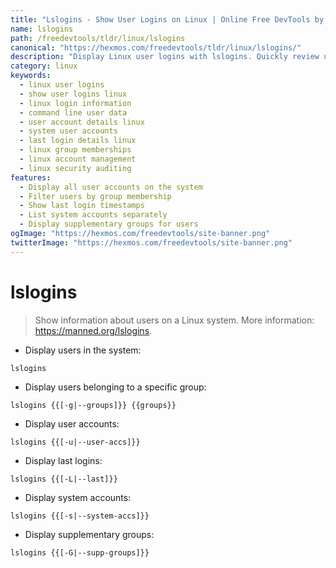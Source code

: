 ```yaml
---
title: "Lslogins - Show User Logins on Linux | Online Free DevTools by Hexmos"
name: lslogins
path: /freedevtools/tldr/linux/lslogins
canonical: "https://hexmos.com/freedevtools/tldr/linux/lslogins/"
description: "Display Linux user logins with lslogins. Quickly review user accounts, last logins, and group memberships on your system. Free online tool, no registration required."
category: linux
keywords:
  - linux user logins
  - show user logins linux
  - linux login information
  - command line user data
  - user account details linux
  - system user accounts
  - last login details linux
  - linux group memberships
  - linux account management
  - linux security auditing
features:
  - Display all user accounts on the system
  - Filter users by group membership
  - Show last login timestamps
  - List system accounts separately
  - Display supplementary groups for users
ogImage: "https://hexmos.com/freedevtools/site-banner.png"
twitterImage: "https://hexmos.com/freedevtools/site-banner.png"
---
```


# lslogins

> Show information about users on a Linux system.
> More information: <https://manned.org/lslogins>.

- Display users in the system:

`lslogins`

- Display users belonging to a specific group:

`lslogins {{[-g|--groups]}} {{groups}}`

- Display user accounts:

`lslogins {{[-u|--user-accs]}}`

- Display last logins:

`lslogins {{[-L|--last]}}`

- Display system accounts:

`lslogins {{[-s|--system-accs]}}`

- Display supplementary groups:

`lslogins {{[-G|--supp-groups]}}`
